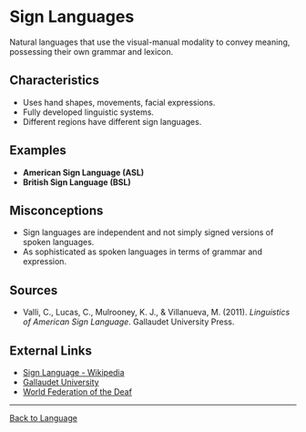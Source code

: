 # Sign Languages

Natural languages that use the visual-manual modality to convey meaning, possessing their own grammar and lexicon.

## Characteristics

- Uses hand shapes, movements, facial expressions.
- Fully developed linguistic systems.
- Different regions have different sign languages.

## Examples

- **American Sign Language (ASL)**
- **British Sign Language (BSL)**

## Misconceptions

- Sign languages are independent and not simply signed versions of spoken languages.
- As sophisticated as spoken languages in terms of grammar and expression.

## Sources

- Valli, C., Lucas, C., Mulrooney, K. J., & Villanueva, M. (2011). *Linguistics of American Sign Language*. Gallaudet University Press.

## External Links

- [Sign Language - Wikipedia](https://en.wikipedia.org/wiki/Sign_language)
- [Gallaudet University](https://www.gallaudet.edu/)
- [World Federation of the Deaf](https://wfdeaf.org/)

---

[Back to Language](README.md)
